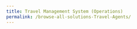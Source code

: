 ```yaml
---
title: Travel Management System (Operations)
permalink: /browse-all-solutions-Travel-Agents/
---
```


